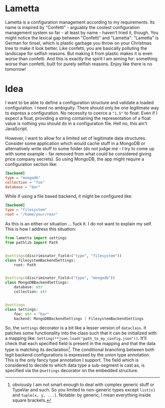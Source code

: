 # Lametta

Lametta is a configuration management according to my requirements. Its name is inspired by 
"Confetti" - arguably the coolest configuration management system so far - at least by
name - haven't tried it, though. You might notice the lexical gap between "Confetti" and
"Lametta": "Lametta" is German for tinsel, which is plastic garbage you throw on your Christmas
tree to make it look better. Like confetti, you are basically polluting the landscape for 
selfish reasons. But making it from plastic makes it is even worse than confetti. And this is
exactly the spirit I am aiming for: something worse than confetti, built for purely selfish
reasons. Enjoy like there is no tomorrow!

# Idea

I want to be able to define a configuration structure and validate a loaded configuration.
I need no ambiguity. There should only be one legitimate way to express a configuration.
No necessity to coerce a `"1.5"` to float. Even if I expect a float, providing a string
containing the representation of a float value is nothing you should do in a configuration
file. Hell no, this ain't JavaScript.

However, I want to allow for a limited set of legitimate data structures. Consider some
application which would cache stuff in a MongoDB or alternatively write stuff to some folder
(do not judge me - I try to come up with some example - far removed from what could be
considered giving price company secrets). So using MongoDB, the app might require a
configuration section like:

```toml
[backend]
type = "mongodb"
collection = "foo"
database = "bar"
```

While if using a file based backend, it might be configured like:

```toml
[backend]
type = "filesystem"
root = "/home/your/rear"
```

As this is an either-or situation ... fuck it. I do not want to explain my self. This is
how I address this situation:

```python
from lametta import settings
from pathlib import Path


@settings(discriminator_field=("type", "filesystem"))
class FilesystemBackendSettings:
    root: Path


@settings(discriminator_field=("type", "mongodb"))
class MongoDBBackendSettings:
    database: str
    collection: str


@settings
class Settings:
    foo: str = "bar"
    backend: MongoDBBackendSettings | FilesystemBackendSettings
```

So, the `settings` decorator is a bit like a lesser version of `dataclass`. It patches
some functionality into the class such that it can be initialized with a mapping like:
`Setting(**json.load("path_to_my_config.json"))`.
It'll check that each specified field is present in the mapping and that the data type
is matching its declaration[^1]. The conditional branching between both legit backend
configurations is expressed by the union type annotation. This is the only fancy type 
annotation I support. The field which is considered to decide to which data type a
sub-segment is cast as, is specified via the `@settings` decorator on the embedded
structure.

[^1]: obviously I am not smart enough to deal with complex generic stuff or TypeVar and such.
      So you limited to non-generic types except `list[x]` and `tuple[x, y, ...]`. Notable:
      by generic, I mean everything inside square brackets.
